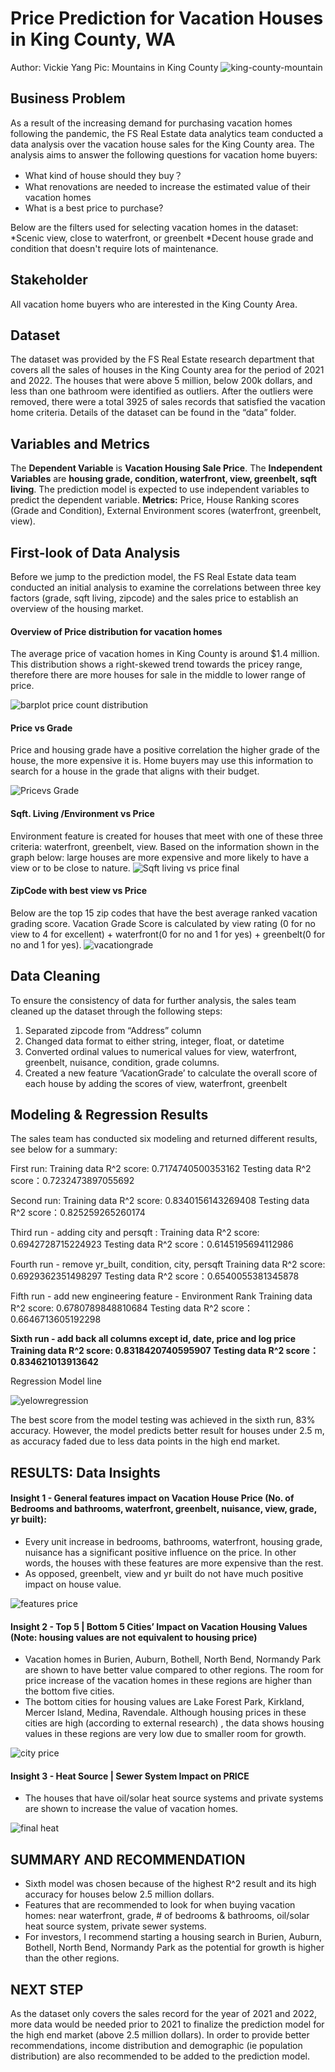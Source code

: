 # Price Prediction for Vacation Houses in King County, WA 
Author: Vickie Yang
Pic: Mountains in King County
![king-county-mountain](https://user-images.githubusercontent.com/117051182/206802107-e8870cc3-7edf-4cdf-827e-a0ef0710cfc6.jpeg)

## Business Problem
As a result of the increasing demand for purchasing vacation homes following the pandemic, the FS Real Estate data analytics team conducted a data analysis over the vacation house sales for the King County area. The analysis aims to answer the following questions for vacation home buyers:
* What kind of house should they buy？
* What renovations are needed to increase the estimated value of their vacation homes
* What is a best price to purchase?

Below are the filters used for selecting vacation homes in the dataset:
*Scenic view, close to waterfront, or greenbelt
*Decent house grade and condition that doesn't require lots of maintenance.

## Stakeholder
All vacation home buyers who are interested in the King County Area.

## Dataset
The dataset was provided by the FS Real Estate research department that covers all the sales of houses in the King County area for the period of 2021 and 2022. The houses that were above 5 million, below 200k dollars, and less than one bathroom were identified as outliers. After the outliers were removed, there were a total 3925 of sales records that satisfied the vacation home criteria. Details of the dataset can be found in the “data” folder.

## Variables and Metrics
The **Dependent Variable** is **Vacation Housing Sale Price**.
The **Independent Variables** are **housing grade, condition, waterfront, view, greenbelt, sqft living**. 
The prediction model is expected to use independent variables to predict the dependent variable. 
**Metrics:** Price, House Ranking scores (Grade and Condition), External Environment scores (waterfront, greenbelt, view). 

## First-look of Data Analysis
Before we jump to the prediction model, the FS Real Estate data team conducted an initial analysis to examine the correlations between three key factors (grade, sqft living, zipcode) and the sales price to establish an overview of the housing market. 

#### Overview of Price distribution for vacation homes
The average price of vacation homes in King County is around $1.4 million. This distribution shows a right-skewed trend towards the pricey range, therefore there are more houses for sale in the middle to lower range of price.

![barplot price count distribution](https://user-images.githubusercontent.com/117051182/206803464-135a7906-1577-4c0d-a2e5-8ddb58e715f5.png)

#### Price vs Grade
Price and housing grade have a positive correlation the higher grade of the house, the more expensive it is. Home buyers may use this information to search for a house in the grade that aligns with their budget. 

![Pricevs Grade](https://user-images.githubusercontent.com/117051182/206803538-3382d225-ccb3-40a0-af8e-9301ad2979f3.png)

#### Sqft. Living /Environment vs Price
Environment feature is created for houses that meet with one of these three criteria: waterfront, greenbelt, view. Based on the information shown in the graph below: large houses are more expensive and more likely to have a view or to be close to nature.
![Sqft living vs price final](https://user-images.githubusercontent.com/117051182/206803654-7d118fa0-1fd7-4f76-bd45-7cd5bada902b.png)

#### ZipCode with best view vs Price 
Below are the top 15 zip codes that have the best average ranked vacation grading score. Vacation Grade Score is calculated by view rating (0 for no view to 4 for excellent) + waterfront(0 for no and 1 for yes)  + greenbelt(0 for no and 1 for yes).
![vacationgrade](https://user-images.githubusercontent.com/117051182/206803865-a9998e0e-6f16-47f7-832c-dcedb7f67c64.png)

## Data Cleaning
To ensure the consistency of data for further analysis, the sales team cleaned up the dataset through the following steps:
1. Separated zipcode from “Address” column
2. Changed data format to either string, integer, float, or datetime
3. Converted ordinal values to numerical values for view, waterfront, greenbelt, nuisance, condition, grade columns.
4. Created a new feature ‘VacationGrade’ to calculate the overall score of each house by adding the scores of view, waterfront, greenbelt

## Modeling & Regression Results
The sales team has conducted six modeling and returned different results, see below for a summary:

First run:
Training data R^2 score: 0.7174740500353162
Testing data R^2 score：0.7232473897055692

Second run:
Training data R^2 score: 0.8340156143269408
Testing data R^2 score：0.825259265260174

Third run - adding city and persqft :
Training data R^2 score: 0.6942728715224923
Testing data R^2 score：0.6145195694112986

Fourth run - remove yr_built, condition, city, persqft
Training data R^2 score: 0.6929362351498297
Testing data R^2 score：0.6540055381345878

Fifth run - add new engineering feature - Environment Rank 
Training data R^2 score: 0.6780789848810684
Testing data R^2 score：0.6646713605192298

**Sixth run - add back all columns except id, date, price and log price**
**Training data R^2 score: 0.8318420740595907**
**Testing data R^2 score：0.834621013913642**

Regression Model line

![yelowregression ](https://user-images.githubusercontent.com/117051182/206884502-78033498-10cd-41bd-97ec-1748832647f4.png)

The best score from the model testing was achieved in the sixth run, 83% accuracy. 
However, the model predicts better result for houses under 2.5 m, as accuracy faded due to less data points in the high end market. 

## RESULTS: Data Insights

#### Insight 1 - General features impact on Vacation House Price (No. of Bedrooms and bathrooms, waterfront, greenbelt, nuisance, view, grade, yr built):
* Every unit increase in bedrooms, bathrooms, waterfront, housing grade, nuisance has a significant positive influence on the price. In other words, the houses with these features are more expensive than the rest. 
* As opposed, greenbelt, view and yr built do not have much positive impact on house value.

![features price](https://user-images.githubusercontent.com/117051182/206804705-b03486c9-b034-41d9-bcb8-8da1be2952f7.png)

#### Insight 2 - Top 5 | Bottom 5 Cities’ Impact on Vacation Housing Values (Note: housing values are not equivalent to housing price)
* Vacation homes in Burien, Auburn, Bothell, North Bend, Normandy Park are shown to have better value compared to other regions. The room for price increase of the vacation homes in these regions are higher than the bottom five cities.
* The bottom cities for housing values are Lake Forest Park, Kirkland, Mercer Island, Medina, Ravendale. Although housing prices in these cities are high (according to external research) , the data shows housing values in these regions are very low due to smaller room for growth. 

![city price](https://user-images.githubusercontent.com/117051182/206804872-62e5e8e9-6ee0-47f3-ac8b-9aa6ec8bb5fe.png)

#### Insight 3 - Heat Source | Sewer System Impact on PRICE
* The houses that have oil/solar heat source systems and private systems are shown to increase the value of vacation homes. 

![final heat](https://user-images.githubusercontent.com/117051182/206804963-0376d2d0-b8ad-4762-b908-088b8e58f97c.png)

## SUMMARY AND RECOMMENDATION
* Sixth model was chosen because of the highest R^2 result and its high accuracy for houses below 2.5 million dollars. 
* Features that are recommended to look for when buying vacation homes: near waterfront, grade, # of bedrooms & bathrooms, oil/solar heat source system, private sewer systems.
* For investors, I recommend starting a housing search in Burien, Auburn, Bothell, North Bend, Normandy Park as the potential for growth is higher than the other regions.

## NEXT STEP
As the dataset only covers the sales record for the year of 2021 and 2022, more data would be needed prior to 2021 to finalize the prediction model for the high end market (above 2.5 million dollars). In order to provide better recommendations, income distribution and demographic (ie population distribution) are also recommended to be added to the prediction model.

